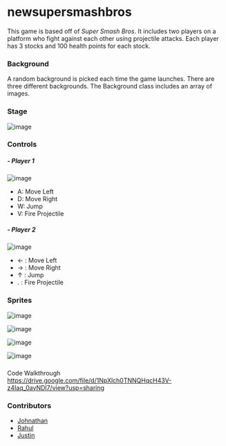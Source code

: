 # newsupersmashbros

This game is based off of *Super Smash Bros*. It includes two players on a platform who fight against each other using projectile attacks. Each player has 3 stocks and 100 health points for each stock.  

### **Background**
A random background is picked each time the game launches. There are three different backgrounds. 
The Background class includes an array of images. 

### **Stage**
![image](https://user-images.githubusercontent.com/85975474/148461684-08df4dab-774b-4cc5-8cfa-67ec936d82bd.png)


### **Controls**

##### - Player 1
![image](https://user-images.githubusercontent.com/85975474/148459949-a0063a84-eed5-437b-86e5-0a0a43202115.png)

- A: Move Left
- D: Move Right
- W: Jump
- V: Fire Projectile

##### - Player 2
![image](https://user-images.githubusercontent.com/85975474/148460116-b2883ec6-8fd8-4373-9dfc-7435610775f1.png)

- ← : Move Left
- → : Move Right
- ↑ : Jump
- . : Fire Projectile



### Sprites

![image](https://user-images.githubusercontent.com/85975474/148461032-28b7b3d9-8d61-4f23-b660-5ea8c29606f2.png)

![image](https://user-images.githubusercontent.com/85975474/148461270-f5cb2b5b-9b21-48dd-a2fa-4db5a1f08e3f.png)

![image](https://user-images.githubusercontent.com/85975474/148461396-1e6e29fe-0e39-42a8-994b-c4f1cec50bb1.png)

![image](https://user-images.githubusercontent.com/85975474/148461423-788bf628-dd4e-45e4-9244-4f52b16a80c1.png)


###
Code Walkthrough
https://drive.google.com/file/d/1NpXlch0TNNQHqcH43V-z4Iaq_0ayNDl7/view?usp=sharing

### Contributors
- [Johnathan](https://github.com/nwhee)
- [Rahul](https://github.com/RJ-06)
- [Justin](https://github.com/JustinVFong)
